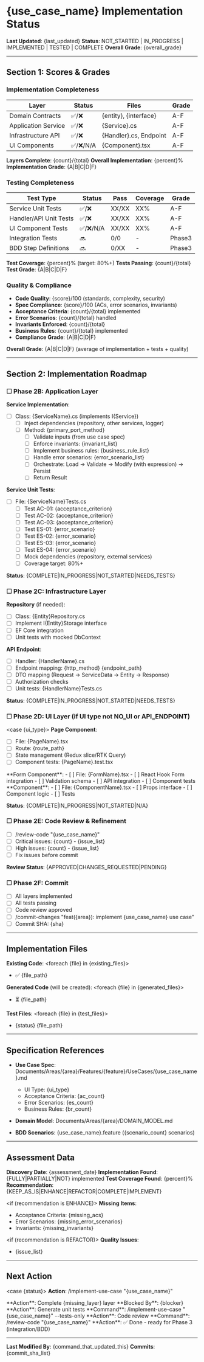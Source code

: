 # {use_case_name} Implementation Status

**Last Updated**: {last_updated}
**Status**: NOT_STARTED | IN_PROGRESS | IMPLEMENTED | TESTED | COMPLETE
**Overall Grade**: {overall_grade}

---

## Section 1: Scores & Grades

### Implementation Completeness

| Layer | Status | Files | Grade |
|-------|--------|-------|-------|
| Domain Contracts | ✅/❌ | {entity}, {interface} | A-F |
| Application Service | ✅/❌ | {Service}.cs | A-F |
| Infrastructure API | ✅/❌ | {Handler}.cs, Endpoint | A-F |
| UI Components | ✅/❌/N/A | {Component}.tsx | A-F |

**Layers Complete**: {count}/{total}
**Overall Implementation**: {percent}%
**Implementation Grade**: {A|B|C|D|F}

### Testing Completeness

| Test Type | Status | Pass | Coverage | Grade |
|-----------|--------|------|----------|-------|
| Service Unit Tests | ✅/❌ | XX/XX | XX% | A-F |
| Handler/API Unit Tests | ✅/❌ | XX/XX | XX% | A-F |
| UI Component Tests | ✅/❌/N/A | XX/XX | XX% | A-F |
| Integration Tests | 🔜 | 0/0 | - | Phase3 |
| BDD Step Definitions | 🔜 | 0/XX | - | Phase3 |

**Test Coverage**: {percent}% (target: 80%+)
**Tests Passing**: {count}/{total}
**Test Grade**: {A|B|C|D|F}

### Quality & Compliance
- **Code Quality**: {score}/100 (standards, complexity, security)
- **Spec Compliance**: {score}/100 (ACs, error scenarios, invariants)
- **Acceptance Criteria**: {count}/{total} implemented
- **Error Scenarios**: {count}/{total} handled
- **Invariants Enforced**: {count}/{total}
- **Business Rules**: {count}/{total} implemented
- **Compliance Grade**: {A|B|C|D|F}

**Overall Grade**: {A|B|C|D|F} (average of implementation + tests + quality)

---

## Section 2: Implementation Roadmap

### ☐ Phase 2B: Application Layer

**Service Implementation**:
- [ ] Class: {ServiceName}.cs (implements I{Service})
  - [ ] Inject dependencies (repository, other services, logger)
  - [ ] Method: {primary_port_method}
    - [ ] Validate inputs (from use case spec)
    - [ ] Enforce invariants: {invariant_list}
    - [ ] Implement business rules: {business_rule_list}
    - [ ] Handle error scenarios: {error_scenario_list}
    - [ ] Orchestrate: Load → Validate → Modify (with expression) → Persist
    - [ ] Return Result<Entity>

**Service Unit Tests**:
- [ ] File: {ServiceName}Tests.cs
  - [ ] Test AC-01: {acceptance_criterion}
  - [ ] Test AC-02: {acceptance_criterion}
  - [ ] Test AC-03: {acceptance_criterion}
  - [ ] Test ES-01: {error_scenario}
  - [ ] Test ES-02: {error_scenario}
  - [ ] Test ES-03: {error_scenario}
  - [ ] Test ES-04: {error_scenario}
  - [ ] Mock dependencies (repository, external services)
  - [ ] Coverage target: 80%+

**Status**: {COMPLETE|IN_PROGRESS|NOT_STARTED|NEEDS_TESTS}

### ☐ Phase 2C: Infrastructure Layer

**Repository** (if needed):
- [ ] Class: {Entity}Repository.cs
- [ ] Implement I{Entity}Storage interface
- [ ] EF Core integration
- [ ] Unit tests with mocked DbContext

**API Endpoint**:
- [ ] Handler: {HandlerName}.cs
- [ ] Endpoint mapping: {http_method} {endpoint_path}
- [ ] DTO mapping (Request → ServiceData → Entity → Response)
- [ ] Authorization checks
- [ ] Unit tests: {HandlerName}Tests.cs

**Status**: {COMPLETE|IN_PROGRESS|NOT_STARTED|NEEDS_TESTS}

### ☐ Phase 2D: UI Layer (if UI type not NO_UI or API_ENDPOINT)

<case {ui_type}>
<is FULL_PAGE>
**Page Component**:
- [ ] File: {PageName}.tsx
- [ ] Route: {route_path}
- [ ] State management (Redux slice/RTK Query)
- [ ] Component tests: {PageName}.test.tsx

<is FORM>
**Form Component**:
- [ ] File: {FormName}.tsx
- [ ] React Hook Form integration
- [ ] Validation schema
- [ ] API integration
- [ ] Component tests

<is WIDGET or BUTTON>
**Component**:
- [ ] File: {ComponentName}.tsx
- [ ] Props interface
- [ ] Component logic
- [ ] Tests
</case>

**Status**: {COMPLETE|IN_PROGRESS|NOT_STARTED|N/A}

### ☐ Phase 2E: Code Review & Refinement
- [ ] /review-code "{use_case_name}"
- [ ] Critical issues: {count} - {issue_list}
- [ ] High issues: {count} - {issue_list}
- [ ] Fix issues before commit

**Review Status**: {APPROVED|CHANGES_REQUESTED|PENDING}

### ☐ Phase 2F: Commit
- [ ] All layers implemented
- [ ] All tests passing
- [ ] Code review approved
- [ ] /commit-changes "feat({area}): implement {use_case_name} use case"
- [ ] Commit SHA: {sha}

---

## Implementation Files

**Existing Code**:
<foreach {file} in {existing_files}>
- ✅ {file_path}
</foreach>

**Generated Code** (will be created):
<foreach {file} in {generated_files}>
- ⏳ {file_path}
</foreach>

**Test Files**:
<foreach {file} in {test_files}>
- {status} {file_path}
</foreach>

---

## Specification References

- **Use Case Spec**: Documents/Areas/{area}/Features/{feature}/UseCases/{use_case_name}.md
  - UI Type: {ui_type}
  - Acceptance Criteria: {ac_count}
  - Error Scenarios: {es_count}
  - Business Rules: {br_count}

- **Domain Model**: Documents/Areas/{area}/DOMAIN_MODEL.md

- **BDD Scenarios**: {use_case_name}.feature ({scenario_count} scenarios)

---

## Assessment Data

**Discovery Date**: {assessment_date}
**Implementation Found**: {FULLY|PARTIALLY|NOT} implemented
**Test Coverage Found**: {percent}%
**Recommendation**: {KEEP_AS_IS|ENHANCE|REFACTOR|COMPLETE|IMPLEMENT}

<if (recommendation is ENHANCE)>
**Missing Items**:
- Acceptance Criteria: {missing_acs}
- Error Scenarios: {missing_error_scenarios}
- Invariants: {missing_invariants}
</if>

<if (recommendation is REFACTOR)>
**Quality Issues**:
- {issue_list}
</if>

---

## Next Action

<case {status}>
<is NOT_STARTED>
**Action**: /implement-use-case "{use_case_name}"

<is IN_PROGRESS>
**Action**: Complete {missing_layer} layer
**Blocked By**: {blocker}

<is IMPLEMENTED>
**Action**: Generate unit tests
**Command**: /implement-use-case "{use_case_name}" --tests-only

<is TESTED>
**Action**: Code review
**Command**: /review-code "{use_case_name}"

<is COMPLETE>
**Action**: ✅ Done - ready for Phase 3 (integration/BDD)
</case>

---

**Last Modified By**: {command_that_updated_this}
**Commits**: {commit_sha_list}
